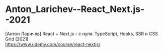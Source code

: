 # Anton_Larichev--React_Next.js--2021
[Антон Ларичев] React + Next.js - с нуля. TypeScript, Hooks, SSR и CSS Grid (2021)  
https://www.udemy.com/course/react-nextjs/
